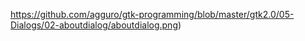 https://github.com/agguro/gtk-programming/blob/master/gtk2.0/05-Dialogs/02-aboutdialog/aboutdialog.png)
